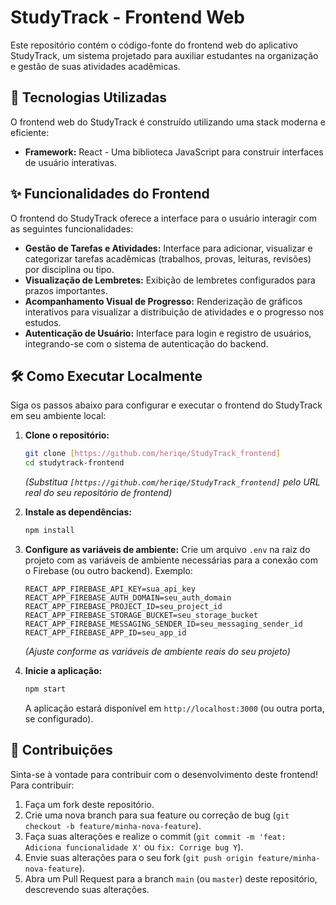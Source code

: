 # StudyTrack - Frontend Web

Este repositório contém o código-fonte do frontend web do aplicativo StudyTrack, um sistema projetado para auxiliar estudantes na organização e gestão de suas atividades acadêmicas.

## 🚀 Tecnologias Utilizadas

O frontend web do StudyTrack é construído utilizando uma stack moderna e eficiente:

*   **Framework:** React - Uma biblioteca JavaScript para construir interfaces de usuário interativas.

## ✨ Funcionalidades do Frontend

O frontend do StudyTrack oferece a interface para o usuário interagir com as seguintes funcionalidades:

*   **Gestão de Tarefas e Atividades:** Interface para adicionar, visualizar e categorizar tarefas acadêmicas (trabalhos, provas, leituras, revisões) por disciplina ou tipo.
*   **Visualização de Lembretes:** Exibição de lembretes configurados para prazos importantes.
*   **Acompanhamento Visual de Progresso:** Renderização de gráficos interativos para visualizar a distribuição de atividades e o progresso nos estudos.
*   **Autenticação de Usuário:** Interface para login e registro de usuários, integrando-se com o sistema de autenticação do backend.

## 🛠️ Como Executar Localmente

Siga os passos abaixo para configurar e executar o frontend do StudyTrack em seu ambiente local:

1.  **Clone o repositório:**
    ```bash
    git clone [https://github.com/heriqe/StudyTrack_frontend]
    cd studytrack-frontend
    ```
    *(Substitua `[https://github.com/heriqe/StudyTrack_frontend]` pelo URL real do seu repositório de frontend)*

2.  **Instale as dependências:**
    ```bash
    npm install
    ```

3.  **Configure as variáveis de ambiente:**
    Crie um arquivo `.env` na raiz do projeto com as variáveis de ambiente necessárias para a conexão com o Firebase (ou outro backend). Exemplo:
    ```
    REACT_APP_FIREBASE_API_KEY=sua_api_key
    REACT_APP_FIREBASE_AUTH_DOMAIN=seu_auth_domain
    REACT_APP_FIREBASE_PROJECT_ID=seu_project_id
    REACT_APP_FIREBASE_STORAGE_BUCKET=seu_storage_bucket
    REACT_APP_FIREBASE_MESSAGING_SENDER_ID=seu_messaging_sender_id
    REACT_APP_FIREBASE_APP_ID=seu_app_id
    ```
    *(Ajuste conforme as variáveis de ambiente reais do seu projeto)*

4.  **Inicie a aplicação:**
    ```bash
    npm start
    ```
    A aplicação estará disponível em `http://localhost:3000` (ou outra porta, se configurado).

## 🤝 Contribuições

Sinta-se à vontade para contribuir com o desenvolvimento deste frontend! Para contribuir:

1.  Faça um fork deste repositório.
2.  Crie uma nova branch para sua feature ou correção de bug (`git checkout -b feature/minha-nova-feature`).
3.  Faça suas alterações e realize o commit (`git commit -m 'feat: Adiciona funcionalidade X'` ou `fix: Corrige bug Y`).
4.  Envie suas alterações para o seu fork (`git push origin feature/minha-nova-feature`).
5.  Abra um Pull Request para a branch `main` (ou `master`) deste repositório, descrevendo suas alterações.
